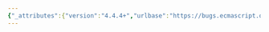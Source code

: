 ```yaml
---
{"_attributes":{"version":"4.4.4+","urlbase":"https://bugs.ecmascript.org/","maintainer":"dherman@mozilla.com"},"bug":{"bug_id":1844,"creation_ts":"2013-08-27 11:42:00 -0700","short_desc":"15.13.6.3.20: upright \"status\"","delta_ts":"2013-09-27 14:47:47 -0700","product":"Draft for 6th Edition","component":"editorial issue","version":"Rev 17: August 23, 2013 Draft","rep_platform":"All","op_sys":"All","bug_status":"RESOLVED","resolution":"FIXED","priority":"Normal","bug_severity":"minor","everconfirmed":true,"reporter":{"uid":"jmdyck","name":"Michael Dyck"},"assigned_to":{"uid":"allen","name":"Allen Wirfs-Brock"},"long_desc":[{"commentid":5252,"comment_count":0,"who":{"uid":"jmdyck","name":"Michael Dyck"},"bug_when":"2013-08-27 11:42:34 -0700","thetext":"In 15.13.6.3.20 \"%TypedArray%.prototype.map ( ... )\",\nstep 13.f says:\n    Let status be the result of Put(A, Pk, mappedValue, true ).\nwhere 'status' is in an upright font.\n\nChange it to an italic font."},{"commentid":5343,"comment_count":1,"who":{"uid":"allen","name":"Allen Wirfs-Brock"},"bug_when":"2013-09-09 14:12:02 -0700","thetext":"fixed in rev19 editor's draft\n\n22.2.3.18"},{"commentid":5575,"comment_count":2,"who":{"uid":"allen","name":"Allen Wirfs-Brock"},"bug_when":"2013-09-27 14:47:47 -0700","thetext":"fixed in rev19"}]}}
---
```

